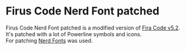 # Firus Code Nerd Font patched

Firus Code Nerd Font patched is a modified version of [Fira Code v5.2][1].  
It's patched with a lot of Powerline symbols and icons.  
For patching [Nerd Fonts][2] was used.


[1]: https://github.com/tonsky/FiraCode
[2]: https://github.com/ryanoasis/nerd-fonts#option-8-patch-your-own-font

